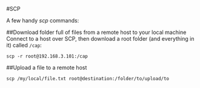 #SCP

A few handy *scp* commands:

##Download folder full of files from a remote host to your local machine
Connect to a host over SCP, then download a root folder (and everything in it) called `/cap`:

    scp -r root@192.168.3.101:/cap
    
##Upload a file to a remote host

	scp /my/local/file.txt root@destination:/folder/to/upload/to